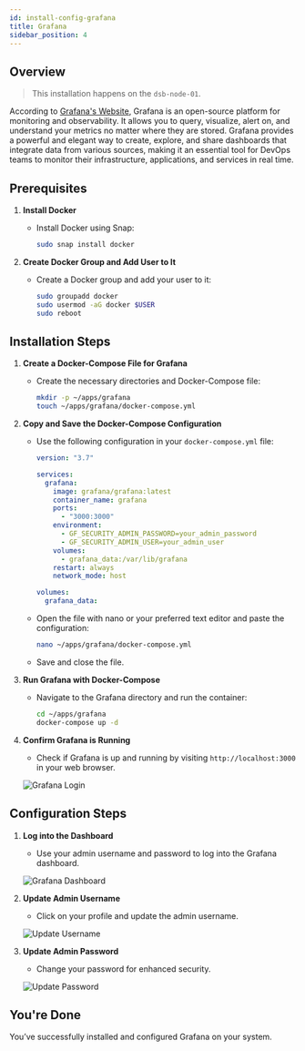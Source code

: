 ```yaml
---
id: install-config-grafana
title: Grafana
sidebar_position: 4
---
```


## Overview

> This installation happens on the `dsb-node-01`.

According to [Grafana's Website], Grafana is an open-source platform for monitoring and observability. It allows you to query, visualize, alert on, and understand your metrics no matter where they are stored. Grafana provides a powerful and elegant way to create, explore, and share dashboards that integrate data from various sources, making it an essential tool for DevOps teams to monitor their infrastructure, applications, and services in real time.

## Prerequisites

1. **Install Docker**
   - Install Docker using Snap:

     ```bash
     sudo snap install docker
     ```

2. **Create Docker Group and Add User to It**
   - Create a Docker group and add your user to it:

     ```bash
     sudo groupadd docker
     sudo usermod -aG docker $USER
     sudo reboot
     ```

## Installation Steps

1. **Create a Docker-Compose File for Grafana**
   - Create the necessary directories and Docker-Compose file:

     ```bash
     mkdir -p ~/apps/grafana
     touch ~/apps/grafana/docker-compose.yml
     ```

2. **Copy and Save the Docker-Compose Configuration**
   - Use the following configuration in your `docker-compose.yml` file:

     ```yaml
     version: "3.7"

     services:
       grafana:
         image: grafana/grafana:latest
         container_name: grafana
         ports:
           - "3000:3000"
         environment:
           - GF_SECURITY_ADMIN_PASSWORD=your_admin_password
           - GF_SECURITY_ADMIN_USER=your_admin_user
         volumes:
           - grafana_data:/var/lib/grafana
         restart: always
         network_mode: host

     volumes:
       grafana_data:
     ```

   - Open the file with nano or your preferred text editor and paste the configuration:

     ```bash
     nano ~/apps/grafana/docker-compose.yml
     ```

   - Save and close the file.

3. **Run Grafana with Docker-Compose**
   - Navigate to the Grafana directory and run the container:

     ```bash
     cd ~/apps/grafana
     docker-compose up -d
     ```

4. **Confirm Grafana is Running**
   - Check if Grafana is up and running by visiting `http://localhost:3000` in your web browser.

   ![Grafana Login](/img/projects/devsecops-home-lab/installation-and-configuration/grafana-login-dashboard.png)

## Configuration Steps

1. **Log into the Dashboard**
   - Use your admin username and password to log into the Grafana dashboard.

   ![Grafana Dashboard](/img/projects/devsecops-home-lab/installation-and-configuration/grafana-admin-pass-login.png)

2. **Update Admin Username**
   - Click on your profile and update the admin username.

   ![Update Username](/img/projects/devsecops-home-lab/installation-and-configuration/grafana-profile-config.png)

3. **Update Admin Password**
   - Change your password for enhanced security.

   ![Update Password](/img/projects/devsecops-home-lab/installation-and-configuration/grafana-change-admin-pass.png)

## You're Done

You’ve successfully installed and configured Grafana on your system.

<!-- Sources -->

[Grafana's Website]: https://grafana.com/docs/grafana/latest/getting-started/what-is-grafana/

